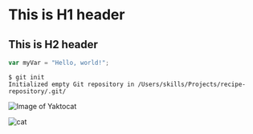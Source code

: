 # This is H1 header
## This is H2 header
``` javascript
var myVar = "Hello, world!";
```

```
$ git init
Initialized empty Git repository in /Users/skills/Projects/recipe-repository/.git/
```



![Image of Yaktocat](https://octodex.github.com/images/yaktocat.png)

![cat](https://media.istockphoto.com/id/2040984869/photo/big-eyed-naughty-cat-looking-at-the-target-from-behind-the-marble-table.jpg?s=2048x2048&w=is&k=20&c=e9NmDvB3arlyWmG4341yZWgZeYpiIuvxgDRNdgn4boQ=)

